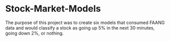 # Stock-Market-Models
The purpose of this project was to create six models that consumed FAANG data and would classify a stock as going up 5% in the next 30 minutes, going down 2%, or nothing.
